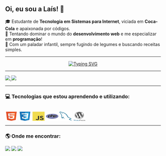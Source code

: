 ## Oi, eu sou a Laís! 👋  

🎓 Estudante de **Tecnologia em Sistemas para Internet**, viciada em **Coca-Cola** e apaixonada por códigos.  
🚀 Tentando dominar o mundo do **desenvolvimento web** e me especializar em **programação**!  
🍕 Com um paladar infantil, sempre fugindo de legumes e buscando receitas simples.  

---

<div align="center">
  <a href="https://git.io/typing-svg">
    <img src="https://readme-typing-svg.demolab.com?font=Fira+Code&weight=1000&size=30&duration=3000&pause=1000&color=9B9BFE&vCenter=true&width=440&lines=Apaixonada+por+códigos...;Programação+é+minha+vida!" alt="Typing SVG" />
  </a>
</div>

---

<div>
  <a href="https://github.com/LaysC">
    <img height="180em" src="https://github-readme-stats.vercel.app/api?username=LaysC&show_icons=true&theme=tokyonight&include_all_commits=true&count_private=true"/>
    <img height="180em" src="https://github-readme-stats.vercel.app/api/top-langs/?username=LaysC&layout=compact&langs_count=16&theme=tokyonight"/>
  </a>
</div>

---

### 💻 Tecnologias que estou aprendendo e utilizando:  
<div style="display: inline_block"><br>
  <img align="center" alt="lais-html" height="30" width="40" src="https://raw.githubusercontent.com/devicons/devicon/master/icons/html5/html5-original.svg">
  <img align="center" alt="lais-css" height="30" width="40" src="https://raw.githubusercontent.com/devicons/devicon/master/icons/css3/css3-original.svg">
  <img align="center" alt="lais-js" height="30" width="40" src="https://raw.githubusercontent.com/devicons/devicon/master/icons/javascript/javascript-original.svg">
  <img align="center" alt="lais-php" height="30" width="40" src="https://raw.githubusercontent.com/devicons/devicon/master/icons/php/php-original.svg">
  <img align="center" alt="lais-mysql" height="30" width="40" src="https://raw.githubusercontent.com/devicons/devicon/master/icons/mysql/mysql-original.svg">
  <img align="center" alt="lais-wordpress" height="30" width="40" src="https://raw.githubusercontent.com/devicons/devicon/master/icons/wordpress/wordpress-original.svg">
</div>  

---

### 🌎 Onde me encontrar:  
<div> 
  <a href="https://instagram.com/lais.carvalholi" target="_blank"><img src="https://img.shields.io/badge/-Instagram-%23E4405F?style=for-the-badge&logo=instagram&logoColor=white" target="_blank"></a>
  <a href="mailto:laiscarvalho858@gmail.com"><img src="https://img.shields.io/badge/-Gmail-%23333?style=for-the-badge&logo=gmail&logoColor=white" target="_blank"></a>
  <a href="https://www.linkedin.com/in/laís-carvalho-123595216/" target="_blank"><img src="https://img.shields.io/badge/-LinkedIn-%230077B5?style=for-the-badge&logo=linkedin&logoColor=white" target="_blank"></a>   
</div>  
